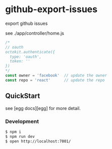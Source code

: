 # github-export-issues

export github issues

see ./app/controller/home.js

```javascript
/*
// oauth
octokit.authenticate({
  type: 'oauth',
  token: ''
})
*/
const owner = 'facebook'  // update the owner
const repo = 'react'      // update the repo
```


## QuickStart

<!-- add docs here for user -->

see [egg docs][egg] for more detail.

### Development

```bash
$ npm i
$ npm run dev
$ open http://localhost:7001/
```
